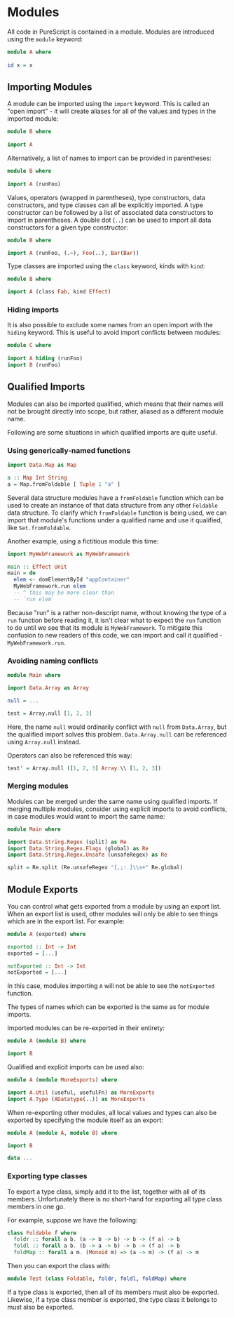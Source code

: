 # Modules

All code in PureScript is contained in a module. Modules are introduced using the `module` keyword:

```purescript
module A where
  
id x = x
```

## Importing Modules

A module can be imported using the `import` keyword. This is called an "open import" - it will create aliases for all of the values and types in the imported module:

```purescript
module B where
  
import A
```

Alternatively, a list of names to import can be provided in parentheses:

```purescript
module B where
  
import A (runFoo)
```

Values, operators (wrapped in parentheses), type constructors, data constructors, and type classes can all be explicitly imported. A type constructor can be followed by a list of associated data constructors to import in parentheses. A double dot (`..`) can be used to import all data constructors for a given type constructor:

```purescript
module B where

import A (runFoo, (.~), Foo(..), Bar(Bar))
```

Type classes are imported using the `class` keyword, kinds with `kind`:

```purescript
module B where

import A (class Fab, kind Effect)
```

### Hiding imports

It is also possible to exclude some names from an open import with the `hiding` keyword. This is useful to avoid import conflicts between modules:

```purescript
module C where
  
import A hiding (runFoo)
import B (runFoo)
```

## Qualified Imports
  
Modules can also be imported qualified, which means that their names will not be brought directly into scope, but rather, aliased as a different module name.

Following are some situations in which qualified imports are quite useful.

### Using generically-named functions

``` purescript
import Data.Map as Map

a :: Map Int String
a = Map.fromFoldable [ Tuple 1 "a" ]
```

Several data structure modules have a `fromFoldable` function which can be used to create an instance of that data structure from any other `Foldable` data structure. To clarify which `fromFoldable` function is being used, we can import that module's functions under a qualified name and use it qualified, like `Set.fromFoldable`.

Another example, using a fictitious module this time:

``` purescript
import MyWebFramework as MyWebFramework

main :: Effect Unit
main = do
  elem <- domElementById "appContainer"
  MyWebFramework.run elem
  -- ^ this may be more clear than
  -- `run elem`
```

Because "run" is a rather non-descript name, without knowing the type of a `run` function before reading it, it isn't clear what to expect the `run` function to do until we see that its module is `MyWebFramework`. To mitigate this confusion to new readers of this code, we can import and call it qualified - `MyWebFramework.run`.

### Avoiding naming conflicts

```purescript
module Main where

import Data.Array as Array

null = ...

test = Array.null [1, 2, 3]
```

Here, the name ``null`` would ordinarily conflict with ``null`` from ``Data.Array``, but the qualified import solves this problem. ``Data.Array.null`` can be referenced using ``Array.null`` instead.

Operators can also be referenced this way:
```purescript
test' = Array.null ([1, 2, 3] Array.\\ [1, 2, 3])
```

### Merging modules

Modules can be merged under the same name using qualified imports. If merging multiple modules, consider using explicit imports to avoid conflicts, in case modules would want to import the same name:

```purescript
module Main where

import Data.String.Regex (split) as Re
import Data.String.Regex.Flags (global) as Re
import Data.String.Regex.Unsafe (unsafeRegex) as Re

split = Re.split (Re.unsafeRegex "[,;:.]\\s+" Re.global)
```

## Module Exports

You can control what gets exported from a module by using an export list. When an export list is used, other modules will only be able to see things which are in the export list. For example:

```purescript
module A (exported) where

exported :: Int -> Int
exported = [...]

notExported :: Int -> Int
notExported = [...]
```

In this case, modules importing `A` will not be able to see the `notExported` function.

The types of names which can be exported is the same as for module imports.

Imported modules can be re-exported in their entirety:

```purescript
module A (module B) where

import B
```

Qualified and explicit imports can be used also:

```purescript
module A (module MoreExports) where

import A.Util (useful, usefulFn) as MoreExports
import A.Type (ADatatype(..)) as MoreExports
```

When re-exporting other modules, all local values and types can also be exported by specifying the module itself as an export:

```purescript
module A (module A, module B) where

import B

data ...
```

### Exporting type classes

To export a type class, simply add it to the list, together with all of its members. Unfortunately there is no short-hand for exporting all type class members in one go.

For example, suppose we have the following:

```purescript
class Foldable f where
  foldr :: forall a b. (a -> b -> b) -> b -> (f a) -> b
  foldl :: forall a b. (b -> a -> b) -> b -> (f a) -> b
  foldMap :: forall a m. (Monoid m) => (a -> m) -> (f a) -> m
```

Then you can export the class with:

```purescript
module Test (class Foldable, foldr, foldl, foldMap) where
```

If a type class is exported, then all of its members must also be exported. Likewise, if a type class member is exported, the type class it belongs to must also be exported.
